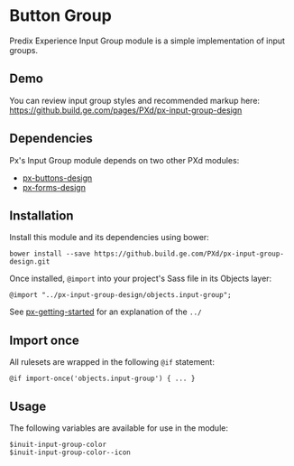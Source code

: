 # Button Group

Predix Experience Input Group module is a simple implementation of input groups.

## Demo

You can review input group styles and recommended markup here: https://github.build.ge.com/pages/PXd/px-input-group-design

## Dependencies

Px's Input Group module depends on two other PXd modules:

* [px-buttons-design](https://github.build.ge.com/PXd/px-buttons-design)
* [px-forms-design](https://github.build.ge.com/PXd/px-forms-design)

## Installation

Install this module and its dependencies using bower:

    bower install --save https://github.build.ge.com/PXd/px-input-group-design.git

Once installed, `@import` into your project's Sass file in its Objects layer:

    @import "../px-input-group-design/objects.input-group";

See [px-getting-started](https://github.build.ge.com/PXd/px-getting-started#a-note-about-relative-import-paths) for an explanation of the `../`

## Import once

All rulesets are wrapped in the following `@if` statement:

    @if import-once('objects.input-group') { ... }

## Usage

The following variables are available for use in the module:

    $inuit-input-group-color
    $inuit-input-group-color--icon
